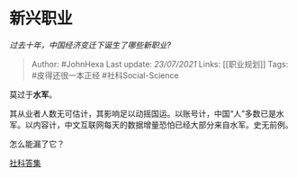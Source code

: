 # 新兴职业
*过去十年，中国经济变迁下诞生了哪些新职业?*

> Author: #JohnHexa
Last update: *23/07/2021* 
Links: [[职业规划]]
Tags: #皮得还很一本正经 #社科Social-Science 

 
莫过于**水军**。

其从业者人数无可估计，其影响足以动摇国运。以账号计，中国“人”多数已是水军。以内容计，中文互联网每天的数据增量恐怕已经大部分来自水军。史无前例。

怎么能漏了它？

[社科答集](https://zhihu.com/collection/304176992)

